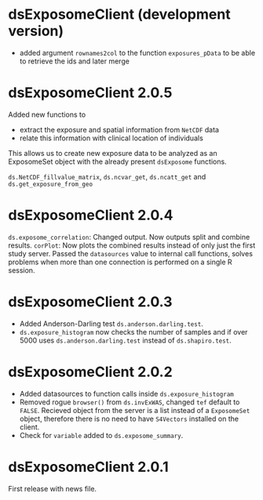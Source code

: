 # dsExposomeClient (development version)

+ added argument `rownames2col` to the function `exposures_pData` to be able to retrieve the ids and later merge

# dsExposomeClient 2.0.5

Added new functions to 

+ extract the exposure and spatial information from `NetCDF` data
+ relate this information with clinical location of individuals

This allows us to create new exposure data to be analyzed as an ExposomeSet object with the already present `dsExposome` functions.

`ds.NetCDF_fillvalue_matrix`, `ds.ncvar_get`, `ds.ncatt_get` and `ds.get_exposure_from_geo`

# dsExposomeClient 2.0.4

`ds.exposome_correlation`: Changed output. Now outputs split and combine results.
`corPlot`: Now plots the combined results instead of only just the first study server.
Passed the `datasources` value to internal call functions, solves problems when more than one connection is performed on a single R session.

# dsExposomeClient 2.0.3

+ Added Anderson-Darling test `ds.anderson.darling.test`.
+ `ds.exposure_histogram` now checks the number of samples and if over 5000 uses `ds.anderson.darling.test` instead of `ds.shapiro.test`.

# dsExposomeClient 2.0.2

+ Added datasources to function calls inside `ds.exposure_histogram`
+ Removed rogue `browser()` from `ds.invExWAS`, changed `tef` default to `FALSE`. Recieved object from the server is a list instead of a `ExposomeSet` object, therefore there is no need to have `S4Vectors` installed on the client.
+ Check for `variable` added to `ds.exposome_summary`.

# dsExposomeClient 2.0.1


First release with news file.
